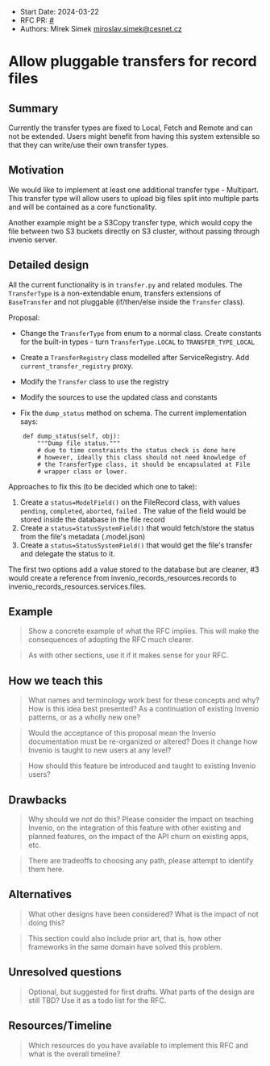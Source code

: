 - Start Date: 2024-03-22
- RFC PR: [#<PR>](https://github.com/inveniosoftware/rfcs/pull/<PR>)
- Authors: Mirek Simek <miroslav.simek@cesnet.cz>

# Allow pluggable transfers for record files

## Summary

Currently the transfer types are fixed to Local, Fetch and Remote and can not be extended.
Users might benefit from having this system extensible so that they can write/use
their own transfer types.

## Motivation

We would like to implement at least one additional transfer type - Multipart. This
transfer type will allow users to upload big files split into multiple parts and
will be contained as a core functionality.

Another example might be a S3Copy transfer type, which would copy the file between
two S3 buckets directly on S3 cluster, without passing through invenio server.

## Detailed design

All the current functionality is in `transfer.py` and related modules. The `TransferType`
is a non-extendable enum, transfers extensions of `BaseTransfer` and not pluggable
(if/then/else inside the `Transfer` class).

Proposal:

* Change the `TransferType` from enum to a normal class. Create constants for the built-in
  types - turn `TransferType.LOCAL` to `TRANSFER_TYPE_LOCAL`
* Create a `TransferRegistry` class modelled after ServiceRegistry. Add `current_transfer_registry`
  proxy.
* Modify the `Transfer` class to use the registry
* Modify the sources to use the updated class and constants

* Fix the `dump_status` method on schema. The current implementation says:
```
    def dump_status(self, obj):
        """Dump file status."""
        # due to time constraints the status check is done here
        # however, ideally this class should not need knowledge of
        # the TransferType class, it should be encapsulated at File
        # wrapper class or lower.
```

Approaches to fix this (to be decided which one to take):

1. Create a `status=ModelField()` on the FileRecord class, with values `pending`, `completed`, `aborted`, `failed` .
   The value of the field would be stored inside the database in the file record
2. Create a `status=StatusSystemField()` that would fetch/store the status from the file's metadata (.model.json)
3. Create a `status=StatusSystemField()` that would get the file's transfer and delegate the status to it.

The first two options add a value stored to the database but are cleaner, #3 would create a reference
from invenio_records_resources.records to invenio_records_resources.services.files.

## Example

> Show a concrete example of what the RFC implies. This will make the consequences of adopting the RFC much clearer.

> As with other sections, use it if it makes sense for your RFC.

## How we teach this

> What names and terminology work best for these concepts and why? How is this idea best presented? As a continuation of existing Invenio patterns, or as a wholly new one?

> Would the acceptance of this proposal mean the Invenio documentation must be re-organized or altered? Does it change how Invenio is taught to new users at any level?

> How should this feature be introduced and taught to existing Invenio users?

## Drawbacks

> Why should we *not* do this? Please consider the impact on teaching Invenio, on the integration of this feature with other existing and planned features, on the impact of the API churn on existing apps, etc.

> There are tradeoffs to choosing any path, please attempt to identify them here.

## Alternatives

> What other designs have been considered? What is the impact of not doing this?

> This section could also include prior art, that is, how other frameworks in the same domain have solved this problem.

## Unresolved questions

> Optional, but suggested for first drafts. What parts of the design are still TBD? Use it as a todo list for the RFC.

## Resources/Timeline

> Which resources do you have available to implement this RFC and what is the overall timeline?
